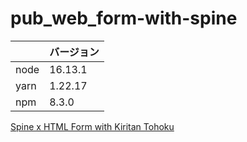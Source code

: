 # pub_web_form-with-spine

|      | バージョン |
| ---- | ---------- |
| node | 16.13.1    |
| yarn | 1.22.17    |
| npm  | 8.3.0      |

[Spine x HTML Form with Kiritan Tohoku](https://t-tonyo-maru.github.io/pub_web_form-with-spine/)

